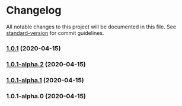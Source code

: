 # Changelog

All notable changes to this project will be documented in this file. See [standard-version](https://github.com/conventional-changelog/standard-version) for commit guidelines.

### [1.0.1](https://github.com/dacejs/dace-lite/compare/v1.0.1-alpha.2...v1.0.1) (2020-04-15)

### [1.0.1-alpha.2](https://github.com/dacejs/dace-lite/compare/v1.0.1-alpha.1...v1.0.1-alpha.2) (2020-04-15)

### [1.0.1-alpha.1](https://github.com/dacejs/dace-lite/compare/v1.0.1-alpha.0...v1.0.1-alpha.1) (2020-04-15)

### 1.0.1-alpha.0 (2020-04-15)
